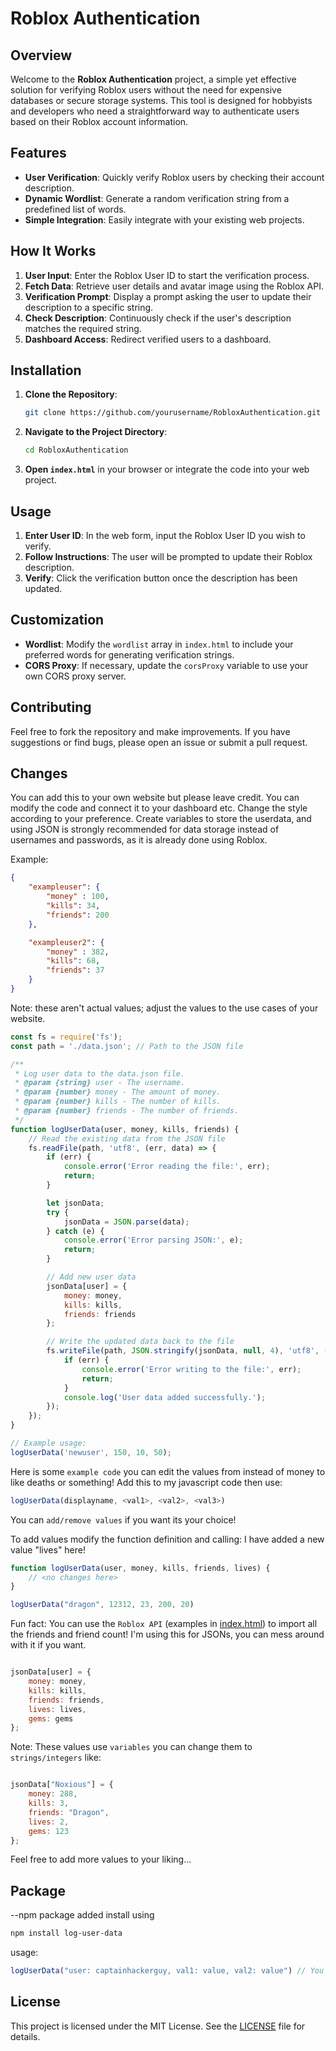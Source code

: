 
# Roblox Authentication

## Overview

Welcome to the **Roblox Authentication** project, a simple yet effective solution for verifying Roblox users without the need for expensive databases or secure storage systems. This tool is designed for hobbyists and developers who need a straightforward way to authenticate users based on their Roblox account information.

## Features

- **User Verification**: Quickly verify Roblox users by checking their account description.
- **Dynamic Wordlist**: Generate a random verification string from a predefined list of words.
- **Simple Integration**: Easily integrate with your existing web projects.

## How It Works

1. **User Input**: Enter the Roblox User ID to start the verification process.
2. **Fetch Data**: Retrieve user details and avatar image using the Roblox API.
3. **Verification Prompt**: Display a prompt asking the user to update their description to a specific string.
4. **Check Description**: Continuously check if the user's description matches the required string.
5. **Dashboard Access**: Redirect verified users to a dashboard.

## Installation

1. **Clone the Repository**:
    ```bash
    git clone https://github.com/yourusername/RobloxAuthentication.git
    ```
2. **Navigate to the Project Directory**:
    ```bash
    cd RobloxAuthentication
    ```
3. **Open `index.html`** in your browser or integrate the code into your web project.

## Usage

1. **Enter User ID**: In the web form, input the Roblox User ID you wish to verify.
2. **Follow Instructions**: The user will be prompted to update their Roblox description.
3. **Verify**: Click the verification button once the description has been updated.

## Customization

- **Wordlist**: Modify the `wordlist` array in `index.html` to include your preferred words for generating verification strings.
- **CORS Proxy**: If necessary, update the `corsProxy` variable to use your own CORS proxy server.

## Contributing

Feel free to fork the repository and make improvements. If you have suggestions or find bugs, please open an issue or submit a pull request.

## Changes

You can add this to your own website but please leave credit. You can modify the code and connect it to your dashboard etc. Change the style according to your preference.
Create variables to store the userdata, and using JSON is strongly recommended for data storage instead of usernames and passwords, as it is already done using Roblox.

Example:

```json
{
    "exampleuser": {
        "money" : 100,
        "kills": 34,
        "friends": 200
    },

    "exampleuser2": {
        "money" : 382,
        "kills": 68,
        "friends": 37
    }
}
```
Note: these aren't actual values; adjust the values to the use cases of your website.

```javascript
const fs = require('fs');
const path = './data.json'; // Path to the JSON file

/**
 * Log user data to the data.json file.
 * @param {string} user - The username.
 * @param {number} money - The amount of money.
 * @param {number} kills - The number of kills.
 * @param {number} friends - The number of friends.
 */
function logUserData(user, money, kills, friends) {
    // Read the existing data from the JSON file
    fs.readFile(path, 'utf8', (err, data) => {
        if (err) {
            console.error('Error reading the file:', err);
            return;
        }

        let jsonData;
        try {
            jsonData = JSON.parse(data);
        } catch (e) {
            console.error('Error parsing JSON:', e);
            return;
        }

        // Add new user data
        jsonData[user] = {
            money: money,
            kills: kills,
            friends: friends
        };

        // Write the updated data back to the file
        fs.writeFile(path, JSON.stringify(jsonData, null, 4), 'utf8', (err) => {
            if (err) {
                console.error('Error writing to the file:', err);
                return;
            }
            console.log('User data added successfully.');
        });
    });
}

// Example usage:
logUserData('newuser', 150, 10, 50);
```

Here is some `example code` you can edit the values from instead of money to like deaths or something! Add this to my javascript code then use:

```javascript
logUserData(displayname, <val1>, <val2>, <val3>)
```

You can `add/remove values` if you want its your choice!

To add values modify the function definition and calling:
I have added a new value "lives" here!

```javascript
function logUserData(user, money, kills, friends, lives) {
    // <no changes here>
}

logUserData("dragon", 12312, 23, 200, 20)
```

Fun fact: You can use the `Roblox API` (examples in [index.html](https://github.com/CaptainHackerGuy/RobloxAuthentication/blob/main/index.html)) to import all the friends and friend count! I'm using this for JSONs, you can mess around with it if you want.

```javascript

jsonData[user] = {
    money: money,
    kills: kills,
    friends: friends,
    lives: lives,
    gems: gems
};

```

Note: These values use `variables` you can change them to `strings/integers` like:

```javascript

jsonData["Noxious"] = {
    money: 288,
    kills: 3,
    friends: "Dragon",
    lives: 2,
    gems: 123
};

```
Feel free to add more values to your liking...


## Package

--npm package added
install using

```bash
npm install log-user-data
```

usage:
```javascript
logUserData("user: captainhackerguy, val1: value, val2: value") // You can add an infinite amount of values. Make sure to use user at the start or else it will appear as undefined.
```


## License

This project is licensed under the MIT License. See the [LICENSE](https://github.com/CaptainHackerGuy/RobloxAuthentication?tab=MIT-1-ov-file) file for details.
